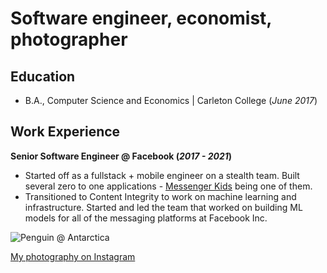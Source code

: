 # Software engineer, economist, photographer

## Education
- B.A., Computer Science and Economics | Carleton College (_June 2017_)

## Work Experience
**Senior Software Engineer @ Facebook (_2017 - 2021_)**
- Started off as a fullstack + mobile engineer on a stealth team. Built several zero to one applications - [Messenger Kids](https://www.messengerkids.com) being one of them.
- Transitioned to Content Integrity to work on machine learning and infrastructure. Started and led the team that worked on building ML models for all of the messaging platforms at Facebook Inc.

![Penguin @ Antarctica](/assets/img/xyz.jpeg)

[My photography on Instagram](https://www.instagram.com)
